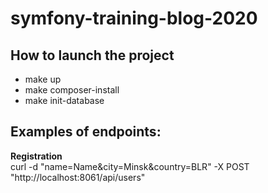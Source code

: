 # symfony-training-blog-2020


## How to launch the project
* make up
* make composer-install
* make init-database


## Examples of endpoints:

**Registration**  
curl -d "name=Name&city=Minsk&country=BLR" -X POST "http://localhost:8061/api/users"
